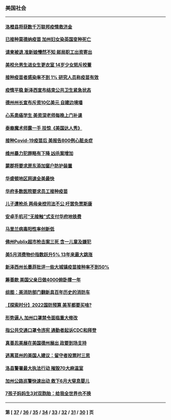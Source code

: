 ### 美国社会
---
#### [洛橙县将获数千万联邦疫情救济金](../../pages/ncid1078160/n13016435.md) 
#### [已接种莫德纳疫苗 加州妇女染英国变种死亡](../../pages/ncid1078160/n13016400.md) 
#### [请柬被退 准新娘懵然不知 邮局职工出资寄出](../../pages/ncid1078160/n13015564.md) 
#### [美校允男生进女生更衣室 14岁少女怒斥校董](../../pages/ncid1078160/n13016030.md) 
#### [接种疫苗者感染率不到 1% 研究人员称疫苗有效](../../pages/ncid1078160/n13013712.md) 
#### [疫情平稳 新泽西宣布结束公共卫生紧急状态](../../pages/ncid1078160/n13013846.md) 
#### [德州州长宣布斥资10亿美元 自建边境墙](../../pages/ncid1078160/n13015755.md) 
#### [心系患癌学生 美资深老师每晚上门补课](../../pages/ncid1078160/n13014839.md) 
#### [泰裔魔术师露一手 技惊《美国达人秀》](../../pages/ncid1078160/n13015006.md) 
#### [接种Covid-19疫苗后 美报告800例心脏炎症](../../pages/ncid1078160/n13013900.md) 
#### [维州暴力犯罪略有下降 凶杀案增加](../../pages/ncid1078160/n13014184.md) 
#### [蒙郡将要求房东添加窗户防护装置](../../pages/ncid1078160/n13014175.md) 
#### [华盛顿地区网速全美最快](../../pages/ncid1078160/n13014163.md) 
#### [华府多数医院要求员工接种疫苗](../../pages/ncid1078160/n13014136.md) 
#### [儿子遭枪杀 两母亲控司法不公 吁罢免贾斯康](../../pages/ncid1078160/n13014096.md) 
#### [安卓手机可“无接触”式支付华府地铁费](../../pages/ncid1078160/n13014108.md) 
#### [马里兰病毒阳性率创新低](../../pages/ncid1078160/n13014066.md) 
#### [佛州Publix超市枪击案三死 含一儿童及嫌犯](../../pages/ncid1078160/n13013886.md) 
#### [美5月消费物价指数跃升5% 13年来最大跳涨](../../pages/ncid1078160/n13013247.md) 
#### [新泽西州长墨菲批评一些大城镇疫苗接种率不到50%](../../pages/ncid1078160/n13013699.md) 
#### [筹善款 美国父亲日做4000俯卧撑一年](../../pages/ncid1078160/n13012900.md) 
#### [组图：美消防部门翻新具百年历史的消防车](../../pages/ncid1078160/n13012496.md) 
#### [【探索时分】2022国防预算 美军都要买啥?](../../pages/ncid1078160/n13011009.md) 
#### [形势逼人 加州口罩禁令面临重大修改](../../pages/ncid1078160/n13011427.md) 
#### [指公共交通口罩令违宪 通勤者起诉CDC和拜登](../../pages/ncid1078160/n13011254.md) 
#### [真善忍美展在美国德州展出 政要到场支持](../../pages/ncid1078160/n13010579.md) 
#### [逃离蓝州的美国人建议：留守者投票时三思](../../pages/ncid1078160/n13011314.md) 
#### [洛县警署最大执法行动 摧毁70大麻温室](../../pages/ncid1078160/n13011249.md) 
#### [加州公路巡警快速出动 救下6月大窒息婴儿](../../pages/ncid1078160/n13011337.md) 
#### [7孩子妈妈生3对双胞胎：给我全世界也不换](../../pages/ncid1078160/n13010290.md) 

---
#### 第 [ [37](./37.md) / [36](./36.md) / [35](./35.md) / [34](./34.md) / [33](./33.md) / [32](./32.md) / [31](./31.md) / [30](./30.md) ] 页
